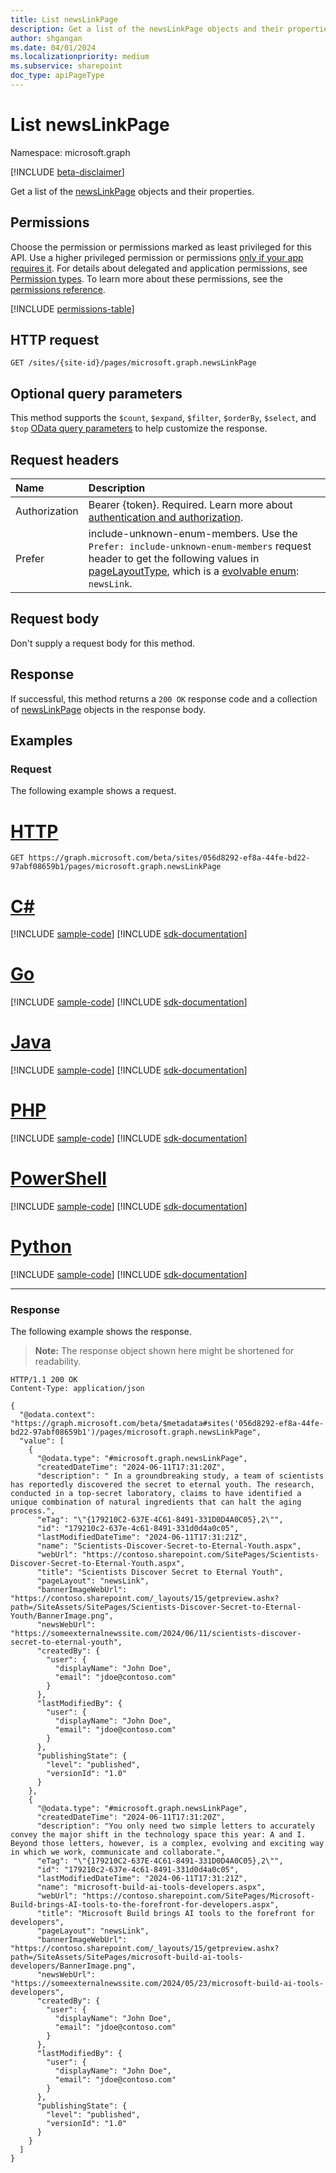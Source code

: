 ```yaml
---
title: List newsLinkPage
description: Get a list of the newsLinkPage objects and their properties.
author: shgangan
ms.date: 04/01/2024
ms.localizationpriority: medium
ms.subservice: sharepoint
doc_type: apiPageType
---
```


# List newsLinkPage

Namespace: microsoft.graph

[!INCLUDE [beta-disclaimer](../../includes/beta-disclaimer.md)]

Get a list of the [newsLinkPage](../resources/newslinkpage.md) objects and their properties.

## Permissions

Choose the permission or permissions marked as least privileged for this API. Use a higher privileged permission or permissions [only if your app requires it](/graph/permissions-overview#best-practices-for-using-microsoft-graph-permissions). For details about delegated and application permissions, see [Permission types](/graph/permissions-overview#permission-types). To learn more about these permissions, see the [permissions reference](/graph/permissions-reference).

<!-- { "blockType": "permissions", "name": "newslinkpage_list" } -->
[!INCLUDE [permissions-table](../includes/permissions/newslinkpage-list-permissions.md)]

## HTTP request

<!-- {
  "blockType": "ignored"
}
-->
```http
GET /sites/{site-id}/pages/microsoft.graph.newsLinkPage
```

## Optional query parameters

This method supports the `$count`, `$expand`, `$filter`, `$orderBy`, `$select`, and `$top` [OData query parameters](/graph/query-parameters) to help customize the response.

## Request headers

|Name|Description|
|:---|:---|
|Authorization|Bearer {token}. Required. Learn more about [authentication and authorization](/graph/auth/auth-concepts).|
|Prefer | include-unknown-enum-members. Use the `Prefer: include-unknown-enum-members` request header to get the following values in [pageLayoutType](../resources/basesitepage.md#pagelayouttype-values), which is a [evolvable enum](/graph/best-practices-concept#handling-future-members-in-evolvable-enumerations): `newsLink`. |

## Request body

Don't supply a request body for this method.

## Response

If successful, this method returns a `200 OK` response code and a collection of [newsLinkPage](../resources/newslinkpage.md) objects in the response body.

## Examples

### Request

The following example shows a request.
# [HTTP](#tab/http)
<!-- {
  "blockType": "request",
  "name": "list_newslinkpage"
}
-->
```http
GET https://graph.microsoft.com/beta/sites/056d8292-ef8a-44fe-bd22-97abf08659b1/pages/microsoft.graph.newsLinkPage
```

# [C#](#tab/csharp)
[!INCLUDE [sample-code](../includes/snippets/csharp/list-newslinkpage-csharp-snippets.md)]
[!INCLUDE [sdk-documentation](../includes/snippets/snippets-sdk-documentation-link.md)]

# [Go](#tab/go)
[!INCLUDE [sample-code](../includes/snippets/go/list-newslinkpage-go-snippets.md)]
[!INCLUDE [sdk-documentation](../includes/snippets/snippets-sdk-documentation-link.md)]

# [Java](#tab/java)
[!INCLUDE [sample-code](../includes/snippets/java/list-newslinkpage-java-snippets.md)]
[!INCLUDE [sdk-documentation](../includes/snippets/snippets-sdk-documentation-link.md)]

# [PHP](#tab/php)
[!INCLUDE [sample-code](../includes/snippets/php/list-newslinkpage-php-snippets.md)]
[!INCLUDE [sdk-documentation](../includes/snippets/snippets-sdk-documentation-link.md)]

# [PowerShell](#tab/powershell)
[!INCLUDE [sample-code](../includes/snippets/powershell/list-newslinkpage-powershell-snippets.md)]
[!INCLUDE [sdk-documentation](../includes/snippets/snippets-sdk-documentation-link.md)]

# [Python](#tab/python)
[!INCLUDE [sample-code](../includes/snippets/python/list-newslinkpage-python-snippets.md)]
[!INCLUDE [sdk-documentation](../includes/snippets/snippets-sdk-documentation-link.md)]

---

### Response

The following example shows the response.
>**Note:** The response object shown here might be shortened for readability.
<!-- {
  "blockType": "response",
  "truncated": true,
  "@odata.type": "Collection(microsoft.graph.newsLinkPage)"
}
-->
```http
HTTP/1.1 200 OK
Content-Type: application/json

{
  "@odata.context": "https://graph.microsoft.com/beta/$metadata#sites('056d8292-ef8a-44fe-bd22-97abf08659b1')/pages/microsoft.graph.newsLinkPage",
  "value": [
    {
      "@odata.type": "#microsoft.graph.newsLinkPage",
      "createdDateTime": "2024-06-11T17:31:20Z",
      "description": " In a groundbreaking study, a team of scientists has reportedly discovered the secret to eternal youth. The research, conducted in a top-secret laboratory, claims to have identified a unique combination of natural ingredients that can halt the aging process.",
      "eTag": "\"{179210C2-637E-4C61-8491-331D0D4A0C05},2\"",
      "id": "179210c2-637e-4c61-8491-331d0d4a0c05",
      "lastModifiedDateTime": "2024-06-11T17:31:21Z",
      "name": "Scientists-Discover-Secret-to-Eternal-Youth.aspx",
      "webUrl": "https://contoso.sharepoint.com/SitePages/Scientists-Discover-Secret-to-Eternal-Youth.aspx",
      "title": "Scientists Discover Secret to Eternal Youth",
      "pageLayout": "newsLink",
      "bannerImageWebUrl": "https://contoso.sharepoint.com/_layouts/15/getpreview.ashx?path=/SiteAssets/SitePages/Scientists-Discover-Secret-to-Eternal-Youth/BannerImage.png",
      "newsWebUrl": "https://someexternalnewssite.com/2024/06/11/scientists-discover-secret-to-eternal-youth",
      "createdBy": {
        "user": {
          "displayName": "John Doe",
          "email": "jdoe@contoso.com"
        }
      },
      "lastModifiedBy": {
        "user": {
          "displayName": "John Doe",
          "email": "jdoe@contoso.com"
        }
      },
      "publishingState": {
        "level": "published",
        "versionId": "1.0"
      }
    },
    {
      "@odata.type": "#microsoft.graph.newsLinkPage",
      "createdDateTime": "2024-06-11T17:31:20Z",
      "description": "You only need two simple letters to accurately convey the major shift in the technology space this year: A and I. Beyond those letters, however, is a complex, evolving and exciting way in which we work, communicate and collaborate.",
      "eTag": "\"{179210C2-637E-4C61-8491-331D0D4A0C05},2\"",
      "id": "179210c2-637e-4c61-8491-331d0d4a0c05",
      "lastModifiedDateTime": "2024-06-11T17:31:21Z",
      "name": "microsoft-build-ai-tools-developers.aspx",
      "webUrl": "https://contoso.sharepoint.com/SitePages/Microsoft-Build-brings-AI-tools-to-the-forefront-for-developers.aspx",
      "title": "Microsoft Build brings AI tools to the forefront for developers",
      "pageLayout": "newsLink",
      "bannerImageWebUrl": "https://contoso.sharepoint.com/_layouts/15/getpreview.ashx?path=/SiteAssets/SitePages/microsoft-build-ai-tools-developers/BannerImage.png",
      "newsWebUrl": "https://someexternalnewssite.com/2024/05/23/microsoft-build-ai-tools-developers",
      "createdBy": {
        "user": {
          "displayName": "John Doe",
          "email": "jdoe@contoso.com"
        }
      },
      "lastModifiedBy": {
        "user": {
          "displayName": "John Doe",
          "email": "jdoe@contoso.com"
        }
      },
      "publishingState": {
        "level": "published",
        "versionId": "1.0"
      }
    }
  ]
}
```

